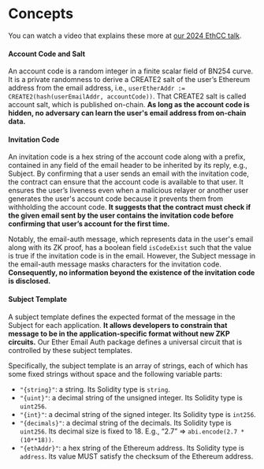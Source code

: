 # Concepts

You can watch a video that explains these more at [our 2024 EthCC talk](https://ethcc.io/archive/ZK-Email-Decentralized-Email-Login-Account-Recovery-2FA).

#### Account Code and Salt

An account code is a random integer in a finite scalar field of BN254 curve. It is a private randomness to derive a CREATE2 salt of the user’s Ethereum address from the email address, i.e., `userEtherAddr := CREATE2(hash(userEmailAddr, accountCode))`. That CREATE2 salt is called account salt, which is published on-chain. **As long as the account code is hidden, no adversary can learn the user's email address from on-chain data.**

#### Invitation Code

An invitation code is a hex string of the account code along with a prefix, contained in any field of the email header to be inherited by its reply, e.g., Subject. By confirming that a user sends an email with the invitation code, the contract can ensure that the account code is available to that user. It ensures the user’s liveness even when a malicious relayer or another user generates the user's account code because it prevents them from withholding the account code. **It suggests that the contract must check if the given email sent by the user contains the invitation code before confirming that user’s account for the first time.**

Notably, the email-auth message, which represents data in the user's email along with its ZK proof, has a boolean field `isCodeExist` such that the value is true if the invitation code is in the email. However, the Subject message in the email-auth message masks characters for the invitation code. **Consequently, no information beyond the existence of the invitation code is disclosed.**

#### Subject Template

A subject template defines the expected format of the message in the Subject for each application. **It allows developers to constrain that message to be in the application-specific format without new ZKP circuits.** Our Ether Email Auth package defines a universal circuit that is controlled by these subject templates.

Specifically, the subject template is an array of strings, each of which has some fixed strings without space and the following variable parts:

* `"{string}"`: a string. Its Solidity type is `string`.
* `"{uint}"`: a decimal string of the unsigned integer. Its Solidity type is `uint256`.
* `"{int}"`: a decimal string of the signed integer. Its Solidity type is `int256`.
* `"{decimals}"`: a decimal string of the decimals. Its Solidity type is `uint256`. Its decimal size is fixed to 18. E.g., “2.7” ⇒ `abi.encode(2.7 * (10**18))`.
* `"{ethAddr}"`: a hex string of the Ethereum address. Its Solidity type is `address`. Its value MUST satisfy the checksum of the Ethereum address.

